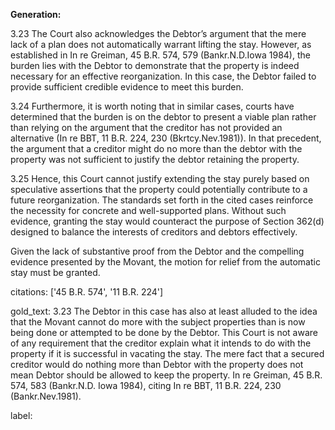 **Generation:**

3.23 The Court also acknowledges the Debtor’s argument that the mere lack of a plan does not automatically warrant lifting the stay. However, as established in In re Greiman, 45 B.R. 574, 579 (Bankr.N.D.Iowa 1984), the burden lies with the Debtor to demonstrate that the property is indeed necessary for an effective reorganization. In this case, the Debtor failed to provide sufficient credible evidence to meet this burden.

3.24 Furthermore, it is worth noting that in similar cases, courts have determined that the burden is on the debtor to present a viable plan rather than relying on the argument that the creditor has not provided an alternative (In re BBT, 11 B.R. 224, 230 (Bkrtcy.Nev.1981)). In that precedent, the argument that a creditor might do no more than the debtor with the property was not sufficient to justify the debtor retaining the property.

3.25 Hence, this Court cannot justify extending the stay purely based on speculative assertions that the property could potentially contribute to a future reorganization. The standards set forth in the cited cases reinforce the necessity for concrete and well-supported plans. Without such evidence, granting the stay would counteract the purpose of Section 362(d) designed to balance the interests of creditors and debtors effectively.

Given the lack of substantive proof from the Debtor and the compelling evidence presented by the Movant, the motion for relief from the automatic stay must be granted.

citations: ['45 B.R. 574', '11 B.R. 224']

gold_text: 3.23 The Debtor in this case has also at least alluded to the idea that the Movant cannot do more with the subject properties than is now being done or attempted to be done by the Debtor. This Court is not aware of any requirement that the creditor explain what it intends to do with the property if it is successful in vacating the stay. The mere fact that a secured creditor would do nothing more than Debtor with the property does not mean Debtor should be allowed to keep the property. In re Greiman, 45 B.R. 574, 583 (Bankr.N.D. Iowa 1984), citing In re BBT, 11 B.R. 224, 230 (Bankr.Nev.1981).

label: 